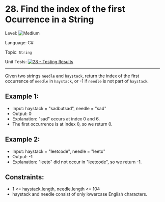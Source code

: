 ﻿# 28. Find the index of the first Ocurrence in a String

Level: ![Medium](https://img.shields.io/badge/Medium-yellow)

Language: C#

Topic: `String`

Unit Tests: [![28 - Testing Results](https://github.com/F4NT0/My-LeetCode-Solvings/actions/workflows/28.yml/badge.svg)](https://github.com/F4NT0/My-LeetCode-Solvings/actions/workflows/28.yml)

---

Given two strings `needle` and `haystack`, return the index of the first occurrence of `needle` in `haystack`, or -1 if `needle` is not part of `haystack`.

## Example 1:

- Input: haystack = "sadbutsad", needle = "sad"
- Output: 0
- Explanation: "sad" occurs at index 0 and 6.
- The first occurrence is at index 0, so we return 0.

## Example 2:

- Input: haystack = "leetcode", needle = "leeto"
- Output: -1
- Explanation: "leeto" did not occur in "leetcode", so we return -1.
 
## Constraints:

- 1 <= haystack.length, needle.length <= 104
- haystack and needle consist of only lowercase English characters.


